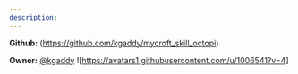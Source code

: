 ```yaml
---
description: 
---
```



**Github:** (https://github.com/kgaddy/mycroft_skill_octopi)

**Owner:** [@kgaddy](https://github.com/kgaddy) ![https://avatars1.githubusercontent.com/u/1006541?v=4]

